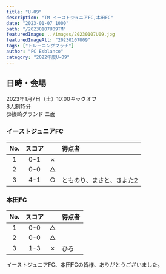 ```yaml
---
title: "U-09"
description: "TM イーストジュニアFC,本田FC"
date: "2023-01-07 1000"
path: "/20230107U09TM"
featuredImage: ../images/20230107U09.jpg
featuredImageAlt: "20230107U09"
tags: ["トレーニングマッチ"]
author: "FC Esblanco"
category: "2022年度U-09"
---
```


## 日時・会場

2023年1月7日（土）10:00キックオフ<br>
8人制15分  
@篠崎グランド ニ面

### イーストジュニアFC

| No.| スコア |   |得点者  |
|:--:|:------:|:-:|:--------|
| 1  | 0-1 | × ||
| 2  | 0-0 | △ ||
| 3  | 4-1 | ○ |とものり、まさと、きよた2|

### 本田FC

| No.| スコア |   |得点者  |
|:--:|:------:|:-:|:--------|
| 1  | 0-0 | △ ||
| 2  | 0-0 | △ ||
| 3  | 1-3 | × |ひろ|


イーストジュニアFC、本田FCの皆様、ありがとうございました。